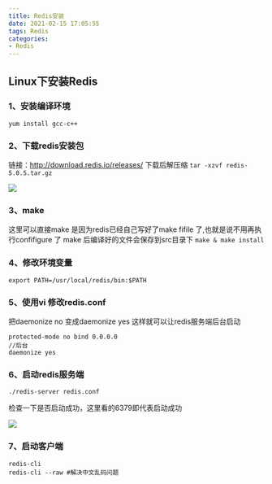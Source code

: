 ```yaml
---
title: Redis安装
date: 2021-02-15 17:05:55
tags: Redis
categories: 
- Redis
---
```


## Linux下安装Redis
 ### 1、安装编译环境 
`yum install gcc-c++` 

### 2、下载redis安装包

链接：http://download.redis.io/releases/
下载后解压缩
`tar -xzvf redis-5.0.5.tar.gz  `

<!--more-->

![](https://static01.imgkr.com/temp/438306a6f02f467eab92459d77eb9bfb.png)

### 3、make 

这里可以直接make 是因为redis已经自己写好了make fifile 了,也就是说不用再执行confifigure 了
make 后编译好的文件会保存到src目录下 
` make & make install `

### 4、修改环境变量 

`export PATH=/usr/local/redis/bin:$PATH `

### 5、使用vi 修改redis.conf 

把daemonize no 变成daemonize yes 这样就可以让redis服务端后台启动

```
protected-mode no bind 0.0.0.0 
//后台 
daemonize yes
```

### 6、启动redis服务端 

` ./redis-server redis.conf `

检查一下是否启动成功，这里看的6379即代表启动成功

![](https://static01.imgkr.com/temp/91aa7feef9584fdb801e4371c3b9a502.png )

### 7、启动客户端 

```
redis-cli
redis-cli --raw #解决中文乱码问题
```

